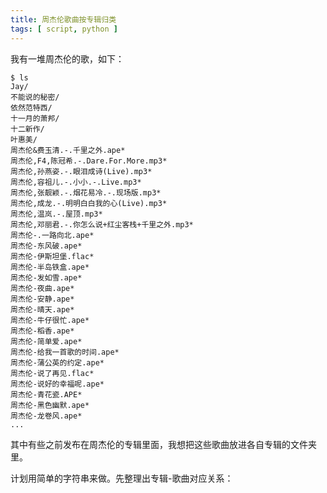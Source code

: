 ```yaml
---
title: 周杰伦歌曲按专辑归类
tags: [ script, python ]
---
```


我有一堆周杰伦的歌，如下：

```
$ ls
Jay/
不能说的秘密/
依然范特西/
十一月的萧邦/
十二新作/
叶惠美/
周杰伦&费玉清.-.千里之外.ape*
周杰伦,F4,陈冠希.-.Dare.For.More.mp3*
周杰伦,孙燕姿.-.眼泪成诗(Live).mp3*
周杰伦,容祖儿.-.小小.-.Live.mp3*
周杰伦,张靓颖.-.烟花易冷.-.现场版.mp3*
周杰伦,成龙.-.明明白白我的心(Live).mp3*
周杰伦,温岚.-.屋顶.mp3*
周杰伦,邓丽君.-.你怎么说+红尘客栈+千里之外.mp3*
周杰伦-.一路向北.ape*
周杰伦-东风破.ape*
周杰伦-伊斯坦堡.flac*
周杰伦-半岛铁盒.ape*
周杰伦-发如雪.ape*
周杰伦-夜曲.ape*
周杰伦-安静.ape*
周杰伦-晴天.ape*
周杰伦-牛仔很忙.ape*
周杰伦-稻香.ape*
周杰伦-简单爱.ape*
周杰伦-给我一首歌的时间.ape*
周杰伦-蒲公英的约定.ape*
周杰伦-说了再见.flac*
周杰伦-说好的幸福呢.ape*
周杰伦-青花瓷.APE*
周杰伦-黑色幽默.ape*
周杰伦-龙卷风.ape*
...
```

其中有些之前发布在周杰伦的专辑里面，我想把这些歌曲放进各自专辑的文件夹
里。

计划用简单的字符串来做。先整理出专辑-歌曲对应关系：
